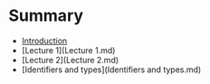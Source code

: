# Summary

* [Introduction](README.md)
* [Lecture 1](Lecture 1.md)
* [Lecture 2](Lecture 2.md)
* [Identifiers and types](Identifiers and types.md)      



